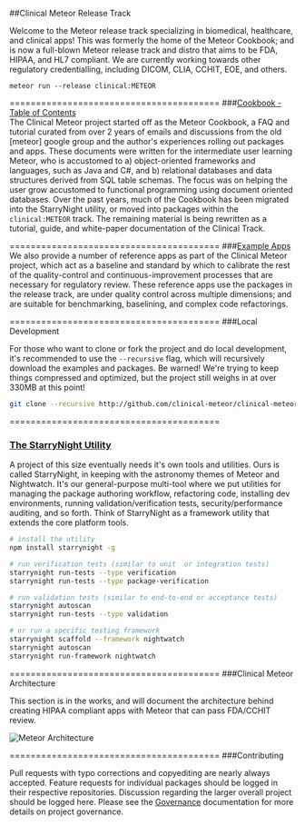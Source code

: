 ##Clinical Meteor Release Track

Welcome to the Meteor release track specializing in biomedical, healthcare, and clinical apps!  This was formerly the home of the Meteor Cookbook; and is now a full-blown Meteor release track and distro that aims to be FDA, HIPAA, and HL7 compliant.  We are currently working towards other regulatory credentialling, including DICOM, CLIA, CCHIT, EOE, and others.  

````
meteor run --release clinical:METEOR
````

========================================
###[Cookbook - Table of Contents](https://github.com/awatson1978/meteor-cookbook/blob/master/table-of-contents.md)   
The Clinical Meteor project started off as the Meteor Cookbook, a FAQ and tutorial curated from over 2 years of emails and discussions from the old [meteor] google group and the author's experiences rolling out packages and apps.  These documents were written for the intermediate user learning Meteor, who is accustomed to a) object-oriented frameworks and languages, such as Java and C#, and b) relational databases and data structures derived from SQL table schemas.  The focus was on helping the user grow accustomed to functional programming using document oriented databases.  Over the past years, much of the Cookbook has been migrated into the StarryNight utility, or moved into packages within the ``clinical:METEOR`` track.  The remaining material is being rewritten as a tutorial, guide, and white-paper documentation of the Clinical Track.


========================================
###[Example Apps](https://github.com/awatson1978/meteor-cookbook/tree/master/examples)  
We also provide a number of reference apps as part of the Clinical Meteor project, which act as a baseline and standard by which to calibrate the rest of the quality-control and continuous-improvement processes that are necessary for regulatory review.  These reference apps use the packages in the release track, are under quality control across multiple dimensions; and are suitable for benchmarking, baselining, and complex code refactorings.  

========================================
###Local Development  

For those who want to clone or fork the project and do local development, it's recommended to use the ``--recursive`` flag, which will recursively download the examples and packages.  Be warned!  We're trying to keep things compressed and optimized, but the project still weighs in at over 330MB at this point!

````bash
git clone --recursive http://github.com/clinical-meteor/clinical-meteor ClinicalMeteor
````

========================================
### [The StarryNight Utility](http://starrynight.meteor.com/)    

A project of this size eventually needs it's own tools and utilities.  Ours is called StarryNight, in keeping with the astronomy themes of Meteor and Nightwatch.  It's our general-purpose multi-tool where we put utilities for managing the package authoring workflow, refactoring code, installing dev environments, running validation/verification tests, security/performance auditing, and so forth.  Think of StarryNight as a framework utility that extends the core platform tools.

````sh
# install the utility
npm install starrynight -g

# run verification tests (similar to unit  or integration tests)
starrynight run-tests --type verification
starrynight run-tests --type package-verification

# run validation tests (similar to end-to-end or acceptance tests)
starrynight autoscan
starrynight run-tests --type validation

# or run a specific testing framework
starrynight scaffold --framework nightwatch
starrynight autoscan
starrynight run-framework nightwatch
````

========================================
###Clinical Meteor Architecture  

This section is in the works, and will document the architecture behind creating HIPAA compliant apps with Meteor that can pass FDA/CCHIT review.  

![Meteor Architecture](https://raw.githubusercontent.com/awatson1978/meteor-cookbook/master/images/Meteor%20Architecture%20-%20Dev%20to%20Prod.jpg)  



========================================
###Contributing  

Pull requests with typo corrections and copyediting are nearly always accepted.  Feature requests for individual packages should be logged in their respective repositories.  Discussion regarding the larger overall project should be logged here.  Please see the [Governance](https://github.com/awatson1978/meteor-cookbook/blob/master/cookbook/governance.md) documentation for more details on project governance.
